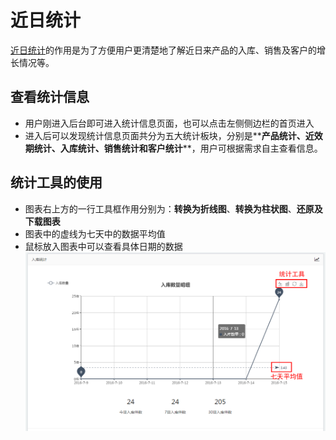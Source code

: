 # 近日统计

[近日统计](https://58ee.top/dashboard)的作用是为了方便用户更清楚地了解近日来产品的入库、销售及客户的增长情况等。

## 查看统计信息
- 用户刚进入后台即可进入统计信息页面，也可以点击左侧侧边栏的首页进入
- 进入后可以发现统计信息页面共分为五大统计板块，分别是**__产品统计__**、**__近效期统计__**、**__入库统计__**、**__销售统计__**和**__客户统计__**，用户可根据需求自主查看信息。

## 统计工具的使用 
* 图表右上方的一行工具框作用分别为：**__转换为折线图__**、**__转换为柱状图__**、**__还原__**及**__下载图表__**
* 图表中的虚线为七天中的数据平均值
* 鼠标放入图表中可以查看具体日期的数据
 ![统计工具使用](images/统计工具使用.png)


